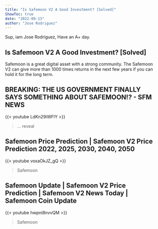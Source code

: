 ```yaml
---
title: "Is Safemoon V2 A Good Investment? [Solved]"
ShowToc: true 
date: "2022-09-13"
author: "Jose Rodriguez" 
---
```


Sup, iam Jose Rodriguez, Have an A+ day.
## Is Safemoon V2 A Good Investment? [Solved]
Safemoon is a great digital asset with a strong community. The Safemoon V2 can give more than 1000 times returns in the next few years if you can hold it for the long term.

## BREAKING: THE US GOVERNMENT FINALLY SAYS SOMETHING ABOUT SAFEMOON!? - SFM NEWS
{{< youtube LdKn29iWFlY >}}
>... reveal 

## Safemoon Price Prediction | Safemoon V2 Price Prediction 2022, 2025, 2030, 2040, 2050
{{< youtube voxaOkJZ_gQ >}}
>Safemoon

## Safemoon Update | Safemoon V2 Price Prediction | Safemoon V2 News Today | Safemoon Coin Update
{{< youtube hwpni8nvvQM >}}
>Safemoon

